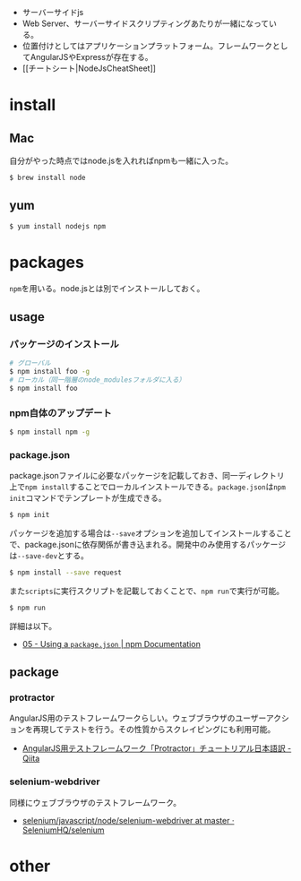 * サーバーサイドjs
* Web Server、サーバーサイドスクリプティングあたりが一緒になっている。
* 位置付けとしてはアプリケーションプラットフォーム。フレームワークとしてAngularJSやExpressが存在する。
* [[チートシート|NodeJsCheatSheet]]

install
========

Mac
----

自分がやった時点ではnode.jsを入れればnpmも一緒に入った。

```bash
$ brew install node
```

yum
----

```bash
$ yum install nodejs npm
```

packages
========

`npm`を用いる。node.jsとは別でインストールしておく。

usage
----

### パッケージのインストール

```bash
# グローバル
$ npm install foo -g
# ローカル（同一階層のnode_modulesフォルダに入る）
$ npm install foo
```

### npm自体のアップデート

```bash
$ npm install npm -g
```

### package.json

package.jsonファイルに必要なパッケージを記載しておき、同一ディレクトリ上で`npm install`することでローカルインストールできる。`package.json`は`npm init`コマンドでテンプレートが生成できる。

```bash
$ npm init
```

パッケージを追加する場合は`--save`オプションを追加してインストールすることで、package.jsonに依存関係が書き込まれる。開発中のみ使用するパッケージは`--save-dev`とする。

```bash
$ npm install --save request
```

また`scripts`に実行スクリプトを記載しておくことで、`npm run`で実行が可能。

```bash
$ npm run
```

詳細は以下。

* [05 - Using a `package.json` | npm Documentation](https://docs.npmjs.com/getting-started/using-a-package.json)

package
----

### protractor

AngularJS用のテストフレームワークらしい。ウェブブラウザのユーザーアクションを再現してテストを行う。その性質からスクレイピングにも利用可能。

* [AngularJS用テストフレームワーク「Protractor」チュートリアル日本語訳 - Qiita](http://qiita.com/weed/items/30098f7be2f753580f63)

### selenium-webdriver

同様にウェブブラウザのテストフレームワーク。

* [selenium/javascript/node/selenium-webdriver at master · SeleniumHQ/selenium](https://github.com/SeleniumHQ/selenium/tree/master/javascript/node/selenium-webdriver)

other
========